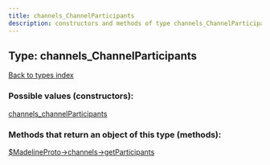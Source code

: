 ```yaml
---
title: channels_ChannelParticipants
description: constructors and methods of type channels_ChannelParticipants
---
```

## Type: channels\_ChannelParticipants  
[Back to types index](index.md)



### Possible values (constructors):

[channels\_channelParticipants](../constructors/channels_channelParticipants.md)  



### Methods that return an object of this type (methods):

[$MadelineProto->channels->getParticipants](../methods/channels_getParticipants.md)  



